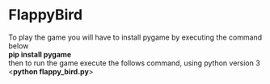# FlappyBird
To play the game you will have to install pygame by executing the command below</br>
<b> pip install pygame</b></br>
then to run the game execute the follows command, using python version 3</br>
<**python flappy_bird.py**>
